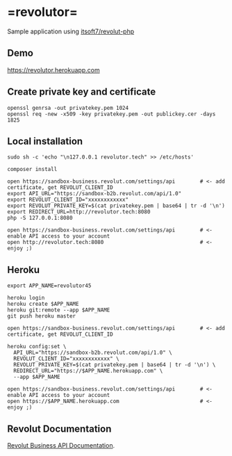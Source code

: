 # =revolutor=
Sample application using [itsoft7/revolut-php](https://github.com/itsoft7/revolut-php)

## Demo
https://revolutor.herokuapp.com

## Create private key and certificate
```shell
openssl genrsa -out privatekey.pem 1024
openssl req -new -x509 -key privatekey.pem -out publickey.cer -days 1825
```

## Local installation
```shell
sudo sh -c 'echo "\n127.0.0.1 revolutor.tech" >> /etc/hosts'

composer install

open https://sandbox-business.revolut.com/settings/api        # <- add certificate, get REVOLUT_CLIENT_ID
export API_URL="https://sandbox-b2b.revolut.com/api/1.0"
export REVOLUT_CLIENT_ID="xxxxxxxxxxxx"
export REVOLUT_PRIVATE_KEY=$(cat privatekey.pem | base64 | tr -d '\n')
export REDIRECT_URL=http://revolutor.tech:8080
php -S 127.0.0.1:8080

open https://sandbox-business.revolut.com/settings/api        # <- enable API access to your account
open http://revolutor.tech:8080                               # <- enjoy ;)
```

## Heroku
```shell
export APP_NAME=revolutor45

heroku login
heroku create $APP_NAME
heroku git:remote --app $APP_NAME
git push heroku master

open https://sandbox-business.revolut.com/settings/api        # <- add certificate, get REVOLUT_CLIENT_ID

heroku config:set \
  API_URL="https://sandbox-b2b.revolut.com/api/1.0" \
  REVOLUT_CLIENT_ID="xxxxxxxxxxxx" \
  REVOLUT_PRIVATE_KEY=$(cat privatekey.pem | base64 | tr -d '\n') \
  REDIRECT_URL="https://$APP_NAME.herokuapp.com" \
  --app $APP_NAME
  
open https://sandbox-business.revolut.com/settings/api        # <- enable API access to your account
open https://$APP_NAME.herokuapp.com                          # <- enjoy ;)
```

## Revolut Documentation
[Revolut Business API Documentation](https://developer.revolut.com/docs/manage-accounts/#introduction-to-the-business-api).